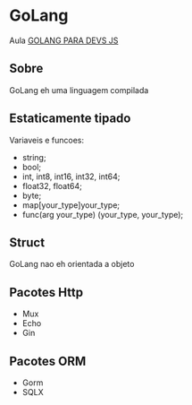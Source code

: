 # GoLang
Aula [GOLANG PARA DEVS JS](https://youtu.be/a2IsW6Qy8H0)

## Sobre
GoLang eh uma linguagem compilada


## Estaticamente tipado

Variaveis e funcoes:
- string;
- bool;
- int, int8, int16, int32, int64;
- float32, float64;
- byte;
- map[your_type]your_type;
- func(arg your_type) (your_type, your_type);

## Struct

GoLang nao eh orientada a objeto

## Pacotes Http
- Mux
- Echo
- Gin 

## Pacotes ORM
- Gorm
- SQLX
